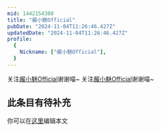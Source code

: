 ```yaml
---
mid: 1442154380
title: "赧小魅Official"
pubDate: "2024-11-04T11:26:46.427Z"
updatedDate: "2024-11-04T11:26:46.427Z"
profile:
  {
    Nickname: ["赧小魅Official"],
  }
---
```


关注[赧小魅Official](https://space.bilibili.com/1442154380)谢谢喵~ 关注[赧小魅Official](https://space.bilibili.com/1442154380)谢谢喵~

## 此条目有待补充
你可以在[这里](https://github.com/Yuhanawa/VTuber.ICU-Content/edit/master/v/赧小魅Official/index.md)编辑本文
